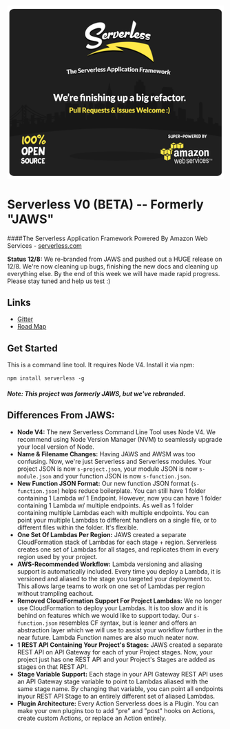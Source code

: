 ![Serverless Application Framework AWS Lambda API Gateway](img/serverless_readme_header.jpg)

Serverless V0 (BETA) -- Formerly "JAWS"
=================================

####The Serverless Application Framework Powered By Amazon Web Services - [serverless.com](http://www.serverless.com)

**Status 12/8:** We re-branded from JAWS and pushed out a HUGE release on 12/8.  We're now cleaning up bugs, finishing the new docs and cleaning up everything else.  By the end of this week we will have made rapid progress.  Please stay tuned and help us test :)

## Links
* [Gitter](https://gitter.im/serverless/serverless)
* [Road Map](https://trello.com/b/EX6SxBJJ/framework)

## Get Started
This is a command line tool.  It requires Node V4.  Install it via npm:
```
npm install serverless -g
```


##### Note: This project was formerly JAWS, but we've rebranded.

## Differences From JAWS:

* **Node V4:**  The new Serverless Command Line Tool uses Node V4.  We recommend using Node Version Manager (NVM) to seamlessly upgrade your local version of Node.
* **Name & Filename Changes:**  Having JAWS and AWSM was too confusing.  Now, we're just Serverless and Serverless modules.  Your project JSON is now `s-project.json`, your module JSON is now `s-module.json` and your function JSON is now `s-function.json`.
* **New Function JSON Format:**  Our new function JSON format (`s-function.json`) helps reduce boilerplate.  You can still have 1 folder containing 1 Lambda w/ 1 Endpoint.  However, now you can have 1 folder containing 1 Lambda w/ multiple endpoints.  As well as 1 folder containing multiple Lambdas each with multiple endpoints.  You can point your multiple Lambdas to different handlers on a single file, or to different files within the folder.  It's flexible.
* **One Set Of Lambdas Per Region:**  JAWS created a separate CloudFormation stack of Lambdas for each stage + region.  Serverless creates one set of Lambdas for all stages, and replicates them in every region used by your project.
* **AWS-Recommended Workflow:**  Lambda versioning and aliasing support is automatically included.  Every time you deploy a Lambda, it is versioned and aliased to the stage you targeted your deployment to.  This allows large teams to work on one set of Lambdas per region without trampling eachout.
* **Removed CloudFormation Support For Project Lambdas:**  We no longer use CloudFormation to deploy your Lambdas.  It is too slow and it is behind on features which we would like to support today.  Our `s-function.json` resembles CF syntax, but is leaner and offers an abstraction layer which we will use to assist your workflow further in the near future.  Lambda Function names are also much neater now.
* **1 REST API Containing Your Project's Stages:**  JAWS created a separate REST API on API Gateway for each of your Project stages.  Now, your project just has one REST API and your Project's Stages are added as stages on that REST API.
* **Stage Variable Support:**  Each stage in your API Gateway REST API uses an API Gateway stage variable to point to Lambdas aliased with the same stage name.  By changing that variable, you can point all endpoints inyour REST API Stage to an entirely different set of aliased Lambdas.
* **Plugin Architecture:** Every Action Serverless does is a Plugin.  You can make your own plugins too to add "pre" and "post" hooks on Actions, create custom Actions, or replace an Action entirely.